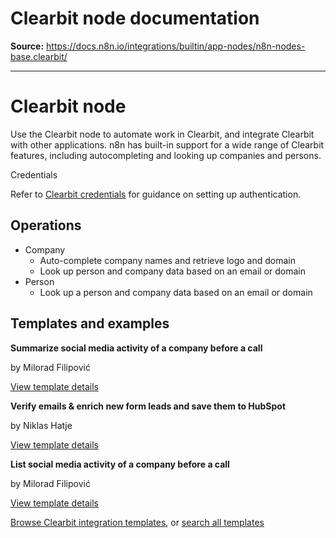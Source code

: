 # Clearbit node documentation

**Source:** https://docs.n8n.io/integrations/builtin/app-nodes/n8n-nodes-base.clearbit/

---

# Clearbit node

Use the Clearbit node to automate work in Clearbit, and integrate Clearbit with other applications. n8n has built-in support for a wide range of Clearbit features, including autocompleting and looking up companies and persons.

Credentials

Refer to [Clearbit credentials](../../credentials/clearbit/) for guidance on setting up authentication.

## Operations

- Company
  - Auto-complete company names and retrieve logo and domain
  - Look up person and company data based on an email or domain
- Person
  - Look up a person and company data based on an email or domain

## Templates and examples

**Summarize social media activity of a company before a call**

by Milorad Filipović

[View template details](https://n8n.io/workflows/2125-summarize-social-media-activity-of-a-company-before-a-call/)

**Verify emails & enrich new form leads and save them to HubSpot**

by Niklas Hatje

[View template details](https://n8n.io/workflows/2116-verify-emails-and-enrich-new-form-leads-and-save-them-to-hubspot/)

**List social media activity of a company before a call**

by Milorad Filipović

[View template details](https://n8n.io/workflows/2124-list-social-media-activity-of-a-company-before-a-call/)

[Browse Clearbit integration templates](https://n8n.io/integrations/clearbit/), or [search all templates](https://n8n.io/workflows/)
